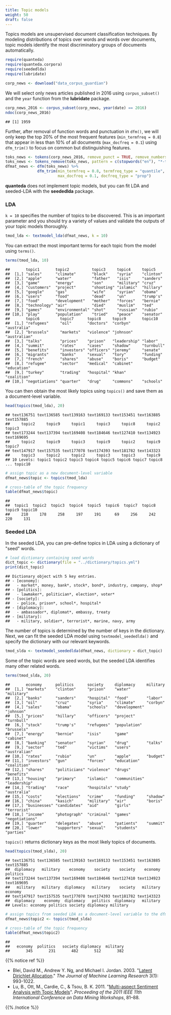 ```yaml
---
title: Topic models
weight: 50
draft: false
---
```


Topics models are unsupervised document classification techniques. By modeling distributions of topics over words and words over documents, topic models identify the most discriminatory groups of documents automatically. 


```r
require(quanteda)
require(quanteda.corpora)
require(seededlda)
require(lubridate)
```


```r
corp_news <- download("data_corpus_guardian")
```



We will select only news articles published in 2016 using `corpus_subset()` and the `year` function from the **lubridate** package. 


```r
corp_news_2016 <- corpus_subset(corp_news, year(date) == 2016)
ndoc(corp_news_2016)
```

```
## [1] 1959
```

Further, after removal of function words and punctuation in `dfm()`, we will only keep the top 20% of the most frequent features (`min_termfreq = 0.8`) that appear in less than 10% of all documents (`max_docfreq = 0.1`) using `dfm_trim()` to focus on common but distinguishing features.


```r
toks_news <- tokens(corp_news_2016, remove_punct = TRUE, remove_numbers = TRUE, remove_symbol = TRUE)
toks_news <- tokens_remove(toks_news, pattern = c(stopwords("en"), "*-time", "updated-*", "gmt", "bst"))
dfmat_news <- dfm(toks_news) %>% 
              dfm_trim(min_termfreq = 0.8, termfreq_type = "quantile",
                       max_docfreq = 0.1, docfreq_type = "prop")
```

**quanteda** does not implement topic models, but you can fit LDA and seeded-LDA with the **seededlda** package.

### LDA

`k = 10` specifies the number of topics to be discovered. This is an important parameter and you should try a variety of values and validate the outputs of your topic models thoroughly.


```r
tmod_lda <- textmodel_lda(dfmat_news, k = 10)
```

You can extract the most important terms for each topic from the model using `terms()`.


```r
terms(tmod_lda, 10)
```

```
##       topic1       topic2          topic3     topic4     topic5   
##  [1,] "sales"      "climate"       "black"    "syria"    "clinton"
##  [2,] "apple"      "water"         "father"   "isis"     "sanders"
##  [3,] "game"       "energy"        "son"      "military" "cruz"   
##  [4,] "customers"  "project"       "shooting" "islamic"  "hillary"
##  [5,] "google"     "gas"           "wife"     "syrian"   "obama"  
##  [6,] "users"      "food"          "dead"     "un"       "trump's"
##  [7,] "food"       "development"   "mother"   "forces"   "bernie" 
##  [8,] "technology" "air"           "died"     "muslim"   "ted"    
##  [9,] "games"      "environmental" "shot"     "russian"  "rubio"  
## [10,] "play"       "population"    "tried"    "peace"    "senator"
##       topic6         topic7      topic8     topic9       topic10     
##  [1,] "refugees"     "oil"       "doctors"  "corbyn"     "australia" 
##  [2,] "brussels"     "markets"   "violence" "johnson"    "australian"
##  [3,] "talks"        "prices"    "prison"   "leadership" "labor"     
##  [4,] "summit"       "rates"     "cases"    "shadow"     "turnbull"  
##  [5,] "benefits"     "investors" "officers" "jeremy"     "senate"    
##  [6,] "migrants"     "banks"     "sexual"   "tory"       "funding"   
##  [7,] "french"       "shares"    "abuse"    "boris"      "budget"    
##  [8,] "refugee"      "sector"    "medical"  "cabinet"    "education" 
##  [9,] "turkey"       "trading"   "hospital" "khan"       "coalition" 
## [10,] "negotiations" "quarter"   "drug"     "commons"    "schools"
```

You can then obtain the most likely topics using `topics()` and save them as a document-level variable.


```r
head(topics(tmod_lda), 20)
```

```
## text136751 text136585 text139163 text169133 text153451 text163885 text157885 
##     topic2     topic9     topic1     topic3     topic8     topic2     topic3 
## text173244 text137394 text169408 text184646 text127410 text134923 text169695 
##     topic2     topic9     topic3     topic9     topic2     topic9     topic7 
## text147917 text157535 text177078 text174393 text181782 text143323 
##     topic3     topic2     topic2     topic3     topic3     topic9 
## 10 Levels: topic1 topic2 topic3 topic4 topic5 topic6 topic7 topic8 ... topic10
```

```r
# assign topic as a new document-level variable
dfmat_news$topic <- topics(tmod_lda)

# cross-table of the topic frequency
table(dfmat_news$topic)
```

```
## 
##  topic1  topic2  topic3  topic4  topic5  topic6  topic7  topic8  topic9 topic10 
##     210     178     258     197     191      69     256     242     220     131
```

### Seeded LDA

In the seeded LDA, you can pre-define topics in LDA using a dictionary of "seed" words.


```r
# load dictionary containing seed words
dict_topic <- dictionary(file = "../dictionary/topics.yml")
print(dict_topic)
```

```
## Dictionary object with 5 key entries.
## - [economy]:
##   - market*, money, bank*, stock*, bond*, industry, company, shop*
## - [politics]:
##   - lawmaker*, politician*, election*, voter*
## - [society]:
##   - police, prison*, school*, hospital*
## - [diplomacy]:
##   - ambassador*, diplomat*, embassy, treaty
## - [military]:
##   - military, soldier*, terrorist*, marine, navy, army
```

The number of topics is determined by the number of keys in the dictionary. Next, we can fit the seeded LDA model using `textmodel_seededlda()` and specify the dictionary with our relevant keywords.


```r
tmod_slda <- textmodel_seededlda(dfmat_news, dictionary = dict_topic)
```

Some of the topic words are seed words, but the seeded LDA identifies many other related words.


```r
terms(tmod_slda, 20)
```

```
##       economy      politics      society     diplomacy     military      
##  [1,] "markets"    "clinton"     "prison"    "water"       "military"    
##  [2,] "banks"      "sanders"     "hospital"  "food"        "labor"       
##  [3,] "oil"        "cruz"        "syria"     "climate"     "corbyn"      
##  [4,] "sales"      "obama"       "schools"   "development" "johnson"     
##  [5,] "prices"     "hillary"     "officers"  "project"     "turnbull"    
##  [6,] "stock"      "trump's"     "refugees"  "population"  "brussels"    
##  [7,] "energy"     "bernie"      "isis"      "game"        "cabinet"     
##  [8,] "banking"    "senator"     "syrian"    "drug"        "talks"       
##  [9,] "sector"     "ted"         "victims"   "users"       "australian"  
## [10,] "rates"      "rubio"       "un"        "apple"       "budget"      
## [11,] "investors"  "gun"         "forces"    "education"   "coalition"   
## [12,] "shares"     "politicians" "violence"  "drugs"       "benefits"    
## [13,] "housing"    "primary"     "islamic"   "communities" "leadership"  
## [14,] "trading"    "race"        "hospitals" "study"       "australia"   
## [15,] "costs"      "elections"   "crime"     "funding"     "shadow"      
## [16,] "china"      "kasich"      "military"  "air"         "boris"       
## [17,] "businesses" "candidates"  "aid"       "girls"       "terrorist"   
## [18,] "income"     "photograph"  "criminal"  "games"       "negotiations"
## [19,] "quarter"    "delegates"   "abuse"     "patients"    "summit"      
## [20,] "lower"      "supporters"  "sexual"    "students"    "parties"
```

`topics()` returns dictionary keys as the most likely topics of documents.


```r
head(topics(tmod_slda), 20)
```

```
## text136751 text136585 text139163 text169133 text153451 text163885 text157885 
##  diplomacy   military    economy    society    society    economy   politics 
## text173244 text137394 text169408 text184646 text127410 text134923 text169695 
##   military   military  diplomacy   military    society   military    economy 
## text147917 text157535 text177078 text174393 text181782 text143323 
##  diplomacy    economy  diplomacy   politics  diplomacy   military 
## Levels: economy politics society diplomacy military
```

```r
# assign topics from seeded LDA as a document-level variable to the dfm
dfmat_news$topic2 <- topics(tmod_slda)

# cross-table of the topic frequency
table(dfmat_news$topic2)
```

```
## 
##   economy  politics   society diplomacy  military 
##       345       231       482       512       382
```

{{% notice ref %}}

- Blei, David M., Andrew Y. Ng, and Michael I. Jordan. 2003. "[Latent Dirichlet Allocation](https://www.jmlr.org/papers/volume3/blei03a/blei03a.pdf)." _The Journal of Machine Learning Research_ 3(1): 993-1022.  
- Lu, B., Ott, M., Cardie, C., & Tsou, B. K. 2011. "[Multi-aspect Sentiment Analysis with Topic Models](https://www.cs.cornell.edu/home/cardie/papers/masa-sentire-2011.pdf)". _Proceeding of the 2011 IEEE 11th International Conference on Data Mining Workshops_, 81–88.

{{% /notice %}}

